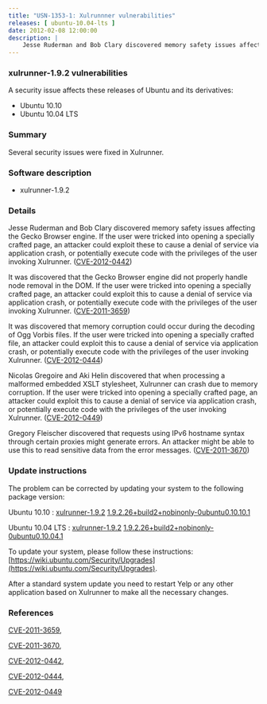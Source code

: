 ```yaml
---
title: "USN-1353-1: Xulrunnner vulnerabilities"
releases: [ ubuntu-10.04-lts ]
date: 2012-02-08 12:00:00
description: |
    Jesse Ruderman and Bob Clary discovered memory safety issues affecting the Gecko Browser engine. If the user were tricked into opening a specially crafted page, an attacker could exploit these to cause a denial of service via application crash, or potentially execute code with the privileges of the user invoking Xulrunner. ([CVE-2012-0442](http://people.ubuntu.com/~ubuntu-security/cve/CVE-2012-0442))
--- 
```

 
### xulrunner-1.9.2 vulnerabilities

A security issue affects these releases of Ubuntu and its derivatives:

* Ubuntu 10.10
* Ubuntu 10.04 LTS

### Summary

Several security issues were fixed in Xulrunner. 

### Software description

* xulrunner-1.9.2 

### Details

Jesse Ruderman and Bob Clary discovered memory safety issues affecting the Gecko Browser engine. If the user were tricked into opening a specially crafted page, an attacker could exploit these to cause a denial of service via application crash, or potentially execute code with the privileges of the user invoking Xulrunner. ([CVE-2012-0442](http://people.ubuntu.com/~ubuntu-security/cve/CVE-2012-0442))

It was discovered that the Gecko Browser engine did not properly handle node removal in the DOM. If the user were tricked into opening a specially crafted page, an attacker could exploit this to cause a denial of service via application crash, or potentially execute code with the privileges of the user invoking Xulrunner. ([CVE-2011-3659](http://people.ubuntu.com/~ubuntu-security/cve/CVE-2011-3659))

It was discovered that memory corruption could occur during the decoding of Ogg Vorbis files. If the user were tricked into opening a specially crafted file, an attacker could exploit this to cause a denial of service via application crash, or potentially execute code with the privileges of the user invoking Xulrunner. ([CVE-2012-0444](http://people.ubuntu.com/~ubuntu-security/cve/CVE-2012-0444))

Nicolas Gregoire and Aki Helin discovered that when processing a malformed embedded XSLT stylesheet, Xulrunner can crash due to memory corruption. If the user were tricked into opening a specially crafted page, an attacker could exploit this to cause a denial of service via application crash, or potentially execute code with the privileges of the user invoking Xulrunner. ([CVE-2012-0449](http://people.ubuntu.com/~ubuntu-security/cve/CVE-2012-0449))

Gregory Fleischer discovered that requests using IPv6 hostname syntax through certain proxies might generate errors. An attacker might be able to use this to read sensitive data from the error messages. ([CVE-2011-3670](http://people.ubuntu.com/~ubuntu-security/cve/CVE-2011-3670)) 

### Update instructions

The problem can be corrected by updating your system to the following package version:

Ubuntu 10.10
 : [xulrunner-1.9.2](https://launchpad.net/ubuntu/+source/xulrunner-1.9.2) <span> [1.9.2.26+build2+nobinonly-0ubuntu0.10.10.1](https://launchpad.net/ubuntu/+source/xulrunner-1.9.2/1.9.2.26+build2+nobinonly-0ubuntu0.10.10.1) </span> 

Ubuntu 10.04 LTS
 : [xulrunner-1.9.2](https://launchpad.net/ubuntu/+source/xulrunner-1.9.2) <span> [1.9.2.26+build2+nobinonly-0ubuntu0.10.04.1](https://launchpad.net/ubuntu/+source/xulrunner-1.9.2/1.9.2.26+build2+nobinonly-0ubuntu0.10.04.1) </span> 

To update your system, please follow these instructions: [https://wiki.ubuntu.com/Security/Upgrades](https://wiki.ubuntu.com/Security/Upgrades).

After a standard system update you need to restart Yelp or any other application based on Xulrunner to make all the necessary changes. 

### References

 [CVE-2011-3659](http://people.ubuntu.com/~ubuntu-security/cve/CVE-2011-3659), 

 [CVE-2011-3670](http://people.ubuntu.com/~ubuntu-security/cve/CVE-2011-3670), 

 [CVE-2012-0442](http://people.ubuntu.com/~ubuntu-security/cve/CVE-2012-0442), 

 [CVE-2012-0444](http://people.ubuntu.com/~ubuntu-security/cve/CVE-2012-0444), 

 [CVE-2012-0449](http://people.ubuntu.com/~ubuntu-security/cve/CVE-2012-0449)
 
